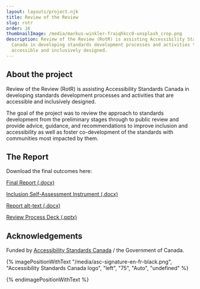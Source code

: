 ```yaml
---
layout: layouts/project.njk
title: Review of the Review
slug: rotr
order: 16
thumbnailImage: /media/markus-winkler-fraiqhkcc0-unsplash_crop.png
description: Review of the Review (RotR) is assisting Accessibility Standards
  Canada in developing standards development processes and activities that are
  accessible and inclusively designed.
---
```

## About the project

Review of the Review (RotR) is assisting Accessibility Standards Canada in developing standards development processes and activities that are accessible and inclusively designed. 

The goal of the project was to review the approach to standards development from the preliminary stages through to public review and provide advice, guidance, and recommendations to improve inclusion and accessibility as well as foster co-development of the standards with communities most impacted by them. 

## The Report

Download the final outcomes here:

[Final Report (.docx)](/media/a-review-of-the-standards-development-process-final.docx)

[Inclusion Self-Assessment Instrument (.docx)](/media/inclusion-self-assessment-instrument.docx)



[Report alt-text (.docx)](/media/report-alt-text.docx)

[Review Process Deck (.pptx)](/media/reviewprocessdeck.pptx)

## Acknowledgements

Funded by [Accessibility Standards Canada](https://accessible.canada.ca/) / the Government of Canada.

{% imagePositionWithText "/media/asc-signature-en-fr-black.png", "Accessibility Standards Canada logo", "left", "75", "Auto", "undefined" %}









{% endimagePositionWithText %}
